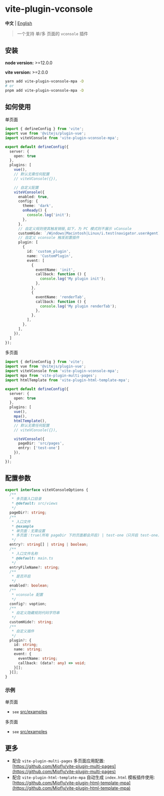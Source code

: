 # vite-plugin-vconsole

**中文** | [English](./README.md)

> 一个支持 单/多 页面的 `vconsole` 插件

## 安装

**node version:** >=12.0.0

**vite version:** >=2.0.0

```bash
yarn add vite-plugin-vconsole-mpa -D
# or
pnpm add vite-plugin-vconsole-mpa -D
```

## 如何使用

单页面

```typescript
import { defineConfig } from 'vite';
import vue from '@vitejs/plugin-vue';
import viteVConsole from 'vite-plugin-vconsole-mpa';

export default defineConfig({
  server: {
    open: true
  },
  plugins: [
    vue(),
    // 默认无需任何配置
    // viteVConsole({}),

    // 自定义配置
    viteVConsole({
      enabled: true,
      config: {
        theme: 'dark',
        onReady() {
          console.log('init');
        },
      },
      // 自定义规则使其触发销毁,如下，为 PC 模式则不展示 vConsole
      customHide: `/Windows|Macintosh|Linux/i.test(navigator.userAgent)`,
      // 自定义 vconsole 触发前置插件
      plugin: [
        {
          id: 'custom_plugin',
          name: 'CustomPlugin',
          event: [
            {
              eventName: 'init',
              callback: function () {
                console.log('My plugin init');
              },
            },
            {
              eventName: 'renderTab',
              callback: function () {
                console.log('My plugin renderTab');
              },
            },
          ],
        },
      ],
    }),
  ]
});
```

多页面

```typescript
import { defineConfig } from 'vite';
import vue from '@vitejs/plugin-vue';
import viteVConsole from 'vite-plugin-vconsole-mpa';
import mpa from 'vite-plugin-multi-pages';
import htmlTemplate from 'vite-plugin-html-template-mpa';

export default defineConfig({
  server: {
    open: true
  },
  plugins: [
    vue(),
    mpa(),
    htmlTemplate(),
    // 默认无需任何配置
    // viteVConsole({}),

    viteVConsole({
      pageDir: 'src/pages',
      entry: ['test-one']
    }),
  ]
});
```

## 配置参数

```typescript
export interface viteVConsoleOptions {
  /**
   * 多页面入口目录
   * @default: src/views
   */
  pageDir?: string;
  /**
   * 入口文件
   * @example
   * 单页面：无需设置
   * 多页面：true(所有 pageDir 下的页面都会开启) | test-one（只开启 test-one） | ['test-one', 'test-twos'] (开启数组中的配置页面)
   */
  entry?: string[] | string | boolean;
  /**
   * 入口文件名称
   * @default: main.ts
   */
  entryFileName?: string;
  /**
   * 是否开启
   */
  enabled?: boolean;
  /**
   * vconsole 配置
   */
  config?: voption;
  /**
   * 自定义隐藏规则代码字符串
   */
  customHide?: string;
  /**
   * 自定义插件
   */
  plugin?: {
    id: string;
    name: string;
    event: {
      eventName: string;
      callback: (data?: any) => void;
    }[];
  }[];
}
```

### 示例

单页面

- `see` [src/examples](https://github.com/Miofly/vite-plugin-vconsole-mpa/tree/master/examples/vite-plugin-demo-spa)

多页面

- `see` [src/examples](https://github.com/Miofly/vite-plugin-vconsole-mpa/tree/master/examples/vite-plugin-demo-mpa)

## 更多

- 配合 `vite-plugin-multi-pages`
  多页面应用配置: [https://github.com/Miofly/vite-plugin-multi-pages](https://github.com/Miofly/vite-plugin-multi-pages)
- 配合 `vite-plugin-html-template-mpa` 自动生成 `index.html`
  模板插件使用: [https://github.com/Miofly/vite-plugin-html-template-mpa](https://github.com/Miofly/vite-plugin-html-template-mpa)
